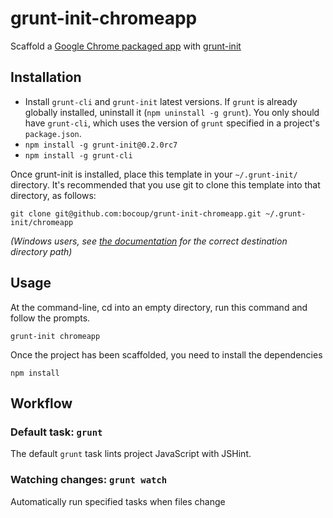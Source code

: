 # grunt-init-chromeapp

Scaffold a [Google Chrome packaged app](https://developer.chrome.com/stable/apps/about_apps.html) with [grunt-init][]

[grunt-init]: http://gruntjs.com/project-scaffolding

## Installation

* Install `grunt-cli` and `grunt-init` latest versions. If `grunt` is already globally installed, uninstall it (`npm uninstall -g grunt`). You only should have `grunt-cli`, which uses the version of `grunt` specified in a project's `package.json`.
* `npm install -g grunt-init@0.2.0rc7`
* `npm install -g grunt-cli`

Once grunt-init is installed, place this template in your `~/.grunt-init/` directory. It's recommended that you use git to clone this template into that directory, as follows:	

```
git clone git@github.com:bocoup/grunt-init-chromeapp.git ~/.grunt-init/chromeapp
```

_(Windows users, see [the documentation][grunt-init] for the correct destination directory path)_

## Usage

At the command-line, cd into an empty directory, run this command and follow the prompts.

```
grunt-init chromeapp
```

Once the project has been scaffolded, you need to install the dependencies

```
npm install
```

## Workflow

### Default task: `grunt`

The default `grunt` task lints project JavaScript with JSHint.

### Watching changes: `grunt watch`

Automatically run specified tasks when files change



